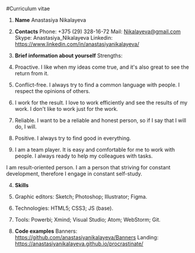 #Curriculum vitae 

1. **Name**
Anastasiya Nikalayeva

2. **Contacts**
Phone: +375 (29) 328-16-72
Mail: Nikalayeva@gmail.com
Skype: Anastasiya_Nikalayeva
Linkedin: https://www.linkedin.com/in/anastasiyanikalayeva/

3. **Brief information about yourself**
Strengths: 
 1. Proactive. I like when my ideas come true, and it's also great to see the return from it.
 2. Conflict-free. I always try to find a common language with people. I respect the opinions of others.
 3. I work for the result. I love to work efficiently and see the results of my work. I don't like to work just for the work.
 4. Reliable. I want to be a reliable and honest person, so if I say that I will do, I will.
 5. Positive. I always try to find good in everything.
 6. I am a team player. It is easy and comfortable for me to work with people. I always ready to help my colleagues with tasks.

I am result-oriented person. I am a person that striving for constant development, therefore I engage in constant self-study.

4. **Skills**
 1. Graphic editors: Sketch; Photoshop; Illustrator; Figma.
 2. Technologies: HTML5; СSS3; JS (base).
 3. Tools: Powerbi; Xmind; Visual Studio; Atom; WebStorm; Git.

5. **Code examples**
Banners: https://github.com/anastasiyanikalayeva/Banners
Landing: https://anastasiyanikalayeva.github.io/procrastinate/